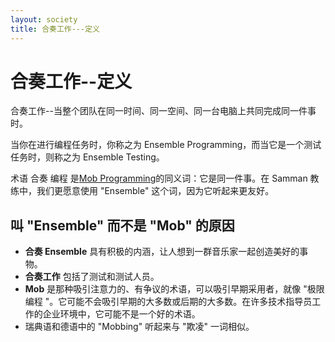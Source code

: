 ```yaml
---
layout: society
title: 合奏工作---定义
---
```


# 合奏工作--定义

合奏工作--当整个团队在同一时间、同一空间、同一台电脑上共同完成同一件事时。

当你在进行编程任务时，你称之为 Ensemble Programming，而当它是一个测试任务时，则称之为 Ensemble Testing。

术语 合奏 编程 是[Mob Programming](https://en.wikipedia.org/wiki/Mob_programming)的同义词：它是同一件事。在 Samman 教练中，我们更愿意使用 "Ensemble" 这个词，因为它听起来更友好。

## 叫 "Ensemble" 而不是 "Mob" 的原因

- **合奏 Ensemble** 具有积极的内涵，让人想到一群音乐家一起创造美好的事物。
- **合奏工作** 包括了测试和测试人员。
- **Mob** 是那种吸引注意力的、有争议的术语，可以吸引早期采用者，就像 "极限编程 "。它可能不会吸引早期的大多数或后期的大多数。在许多技术指导员工作的企业环境中，它可能不是一个好的术语。
- 瑞典语和德语中的 "Mobbing" 听起来与 "欺凌" 一词相似。
